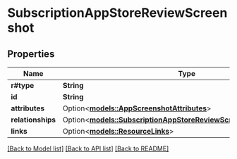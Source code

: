 # SubscriptionAppStoreReviewScreenshot

## Properties

Name | Type | Description | Notes
------------ | ------------- | ------------- | -------------
**r#type** | **String** |  | 
**id** | **String** |  | 
**attributes** | Option<[**models::AppScreenshotAttributes**](AppScreenshot_attributes.md)> |  | [optional]
**relationships** | Option<[**models::SubscriptionAppStoreReviewScreenshotRelationships**](SubscriptionAppStoreReviewScreenshot_relationships.md)> |  | [optional]
**links** | Option<[**models::ResourceLinks**](ResourceLinks.md)> |  | [optional]

[[Back to Model list]](../README.md#documentation-for-models) [[Back to API list]](../README.md#documentation-for-api-endpoints) [[Back to README]](../README.md)



